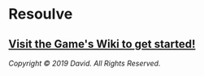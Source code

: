 
# Resoulve
## [Visit the Game's Wiki to get started!](https://github.com/DavoDC/Resoulve/wiki)

<div></div>

_Copyright © 2019 David. All Rights Reserved._
